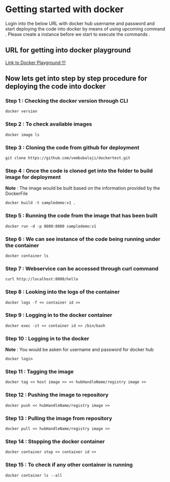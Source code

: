 # Getting started with docker

Login into the below URL with docker hub username and password and start deploying the code into docker by means of using upcoming command . Please create a instance before we start to execute the commands .

## URL for getting into docker playground
[Link to Docker Playground !!!](https://labs.play-with-docker.com/)

## Now lets get into step by step procedure for deploying the code into docker

### Step 1 : Checking the docker version through CLI

```
docker version
```

### Step 2 : To check available images

```
docker image ls
```

### Step 3 : Cloning the code from github for deployment

```
git clone https://github.com/vembubalaji/dockertest.git
```

### Step 4 : Once the code is cloned get into the folder to build image for deployment

**Note** : The image would be built based on the information provided by the DockerFile

```
docker build -t sampledemo:v1 .
```

### Step 5 : Running the code from the image that has been built

```
docker run -d -p 8080:8080 sampledemo:v1
```

### Step 6 : We can see instance of the code being running under the container

```
docker container ls
```

### Step 7 : Webservice can be accessed through curl command

```
curl http://localhost:8080/hello
```

### Step 8 : Looking into the logs of the container 

```
docker logs -f << container id >>
```

### Step 9 : Logging in to the docker container

```
docker exec -it << container id >> /bin/bash
```

### Step 10 : Logging in to the docker

**Note** : You would be asken for username and password for docker hub 
 
```
docker login
```

### Step 11 : Tagging the image

```
docker tag << host image >> << hubHandleName/registry image >>
```

### Step 12 : Pushing the image to repository

```
docker push << hubHandleName/registry image >>
```

### Step 13 : Pulling the image from repository

```
docker pull << hubHandleName/registry image >>
```
### Step 14 : Stopping the docker container

```
docker container stop << container id >>
```

### Step 15 : To check if any other container is running

```
docker container ls --all
```